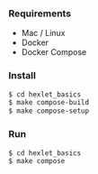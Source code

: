 ### Requirements

* Mac / Linux
* Docker
* Docker Compose

### Install

```sh
$ cd hexlet_basics
$ make compose-build
$ make compose-setup
```

### Run

```sh
$ cd hexlet_basics
$ make compose
```
